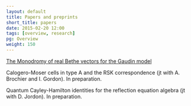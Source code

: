 ```yaml
---
layout: default
title: Papers and preprints
short_title: papers
date: 2015-02-20 12:00
tags: [overview, research]
pg: Overview
weight: 150
---
```


[The Monodromy of real Bethe vectors for the Gaudin model][monodromy]

Calogero-Moser cells in type A and the RSK correspondence (jt with A. Brochier and I. Gordon). In preparation.

Quantum Cayley-Hamilton identities for the reflection equation algebra (jt with D. Jordon). In preparation.

[monodromy]: /~noah/papers/monodromy_of_bethe_vectors.pdf
